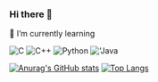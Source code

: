### Hi there 👋
🌱 I’m currently learning


<img alt="C" src = "https://img.shields.io/badge/C-A8B9CC.svg?&style=for-the-badge&logo=C&logoColor=white"/>
<img alt="C++" src = "https://img.shields.io/badge/C++-00599C.svg?&style=for-the-badge&logo=C%2B%2B&logoColor=white"/>
<img alt="Python" src = "https://img.shields.io/badge/Python-3776AB.svg?&style=for-the-badge&logo=Python&logoColor=white"/>
<img alt="'Java" src = "https://img.shields.io/badge/Java-007396.svg?&style=for-the-badge&logo=Java&logoColor=white"/>

<!--
**CocoPig1028/CocoPig1028** is a ✨ _special_ ✨ repository because its `README.md` (this file) appears on your GitHub profile.

Here are some ideas to get you started:

- 🔭 I’m currently working on ...
- 🌱 I’m currently learning ...
- 👯 I’m looking to collaborate on ...
- 🤔 I’m looking for help with ...
- 💬 Ask me about ...
- 📫 How to reach me: ...
- 😄 Pronouns: ...
- ⚡ Fun fact: ...
-->

[![Anurag's GitHub stats](https://github-readme-stats.vercel.app/api?username=CocoPig1028)](https://github.com/CocoPig/github-readme-stats)
[![Top Langs](https://github-readme-stats.vercel.app/api/top-langs/?username=CocoPig1028&layout=compact)](https://github.com/CocoPig1028/github-readme-stats)
